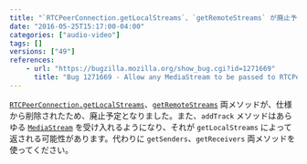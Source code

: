 ```yaml
---
title: "`RTCPeerConnection.getLocalStreams`、`getRemoteStreams` が廃止予定となりました"
date: "2016-05-25T15:17:00-04:00"
categories: ["audio-video"]
tags: []
versions: ["49"]
references:
    - url: "https://bugzilla.mozilla.org/show_bug.cgi?id=1271669"
      title: "Bug 1271669 - Allow any MediaStream to be passed to RTCPeerConnection.addTrack"
---
```

[`RTCPeerConnection.getLocalStreams`](https://developer.mozilla.org/ja/docs/Web/API/RTCPeerConnection/getLocalStreams)、[`getRemoteStreams`](https://developer.mozilla.org/ja/docs/Web/API/RTCPeerConnection/getRemoteStreams) 両メソッドが、仕様から削除されたため、廃止予定となりました。また、`addTrack` メソッドはあらゆる [`MediaStream`](https://developer.mozilla.org/ja/docs/Web/API/MediaStream) を受け入れるようになり、それが `getLocalStreams` によって返される可能性があります。代わりに `getSenders`、`getReceivers` 両メソッドを使ってください。
